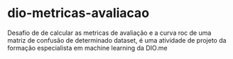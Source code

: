 # dio-metricas-avaliacao
Desafio de de calcular as metricas de avaliação e a curva roc de uma matriz de confusão de determinado dataset, é uma atividade de projeto da formação especialista em machine learning da DIO.me
